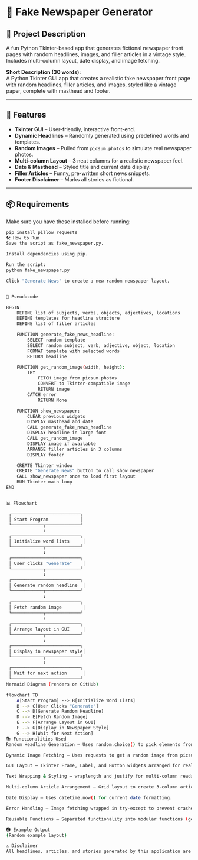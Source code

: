 # 📰 Fake Newspaper Generator

## 📄 Project Description
A fun Python Tkinter-based app that generates fictional newspaper front pages with random headlines, images, and filler articles in a vintage style. Includes multi-column layout, date display, and image fetching.

**Short Description (30 words):**  
A Python Tkinter GUI app that creates a realistic fake newspaper front page with random headlines, filler articles, and images, styled like a vintage paper, complete with masthead and footer.

---

## 🎯 Features
- **Tkinter GUI** – User-friendly, interactive front-end.
- **Dynamic Headlines** – Randomly generated using predefined words and templates.
- **Random Images** – Pulled from `picsum.photos` to simulate real newspaper photos.
- **Multi-column Layout** – 3 neat columns for a realistic newspaper feel.
- **Date & Masthead** – Styled title and current date display.
- **Filler Articles** – Funny, pre-written short news snippets.
- **Footer Disclaimer** – Marks all stories as fictional.

---

## 📦 Requirements
Make sure you have these installed before running:
```bash
pip install pillow requests
🛠 How to Run
Save the script as fake_newspaper.py.

Install dependencies using pip.

Run the script:
python fake_newspaper.py

Click "Generate News" to create a new random newspaper layout.


🧠 Pseudocode

BEGIN
    DEFINE list of subjects, verbs, objects, adjectives, locations
    DEFINE templates for headline structure
    DEFINE list of filler articles

    FUNCTION generate_fake_news_headline:
        SELECT random template
        SELECT random subject, verb, adjective, object, location
        FORMAT template with selected words
        RETURN headline

    FUNCTION get_random_image(width, height):
        TRY
            FETCH image from picsum.photos
            CONVERT to Tkinter-compatible image
            RETURN image
        CATCH error
            RETURN None

    FUNCTION show_newspaper:
        CLEAR previous widgets
        DISPLAY masthead and date
        CALL generate_fake_news_headline
        DISPLAY headline in large font
        CALL get_random_image
        DISPLAY image if available
        ARRANGE filler articles in 3 columns
        DISPLAY footer

    CREATE Tkinter window
    CREATE "Generate News" button to call show_newspaper
    CALL show_newspaper once to load first layout
    RUN Tkinter main loop
END


📊 Flowchart

 ┌──────────────────────────┐
 │ Start Program            │
 └────────────┬─────────────┘
              ↓
 ┌──────────────────────────┐
 │ Initialize word lists     │
 └────────────┬─────────────┘
              ↓
 ┌──────────────────────────┐
 │ User clicks "Generate"    │
 └────────────┬─────────────┘
              ↓
 ┌──────────────────────────┐
 │ Generate random headline  │
 └────────────┬─────────────┘
              ↓
 ┌──────────────────────────┐
 │ Fetch random image        │
 └────────────┬─────────────┘
              ↓
 ┌──────────────────────────┐
 │ Arrange layout in GUI     │
 └────────────┬─────────────┘
              ↓
 ┌──────────────────────────┐
 │ Display in newspaper style│
 └────────────┬─────────────┘
              ↓
 ┌──────────────────────────┐
 │ Wait for next action      │
 └──────────────────────────┘
Mermaid Diagram (renders on GitHub)

flowchart TD
    A[Start Program] --> B[Initialize Word Lists]
    B --> C[User Clicks "Generate"]
    C --> D[Generate Random Headline]
    D --> E[Fetch Random Image]
    E --> F[Arrange Layout in GUI]
    F --> G[Display in Newspaper Style]
    G --> H[Wait for Next Action]
📚 Functionalities Used
Random Headline Generation – Uses random.choice() to pick elements from multiple word lists and templates.

Dynamic Image Fetching – Uses requests to get a random image from picsum.photos and PIL.ImageTk for Tkinter display.

GUI Layout – Tkinter Frame, Label, and Button widgets arranged for realistic newspaper appearance.

Text Wrapping & Styling – wraplength and justify for multi-column readability.

Multi-column Article Arrangement – Grid layout to create 3-column article structure.

Date Display – Uses datetime.now() for current date formatting.

Error Handling – Image fetching wrapped in try-except to prevent crashes.

Reusable Functions – Separated functionality into modular functions (generate_fake_news_headline, get_random_image, show_newspaper) for clarity.

📷 Example Output
(Random example layout)

⚠ Disclaimer
All headlines, articles, and stories generated by this application are purely fictional and created for entertainment purposes only.
